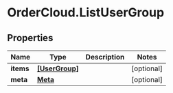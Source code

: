 # OrderCloud.ListUserGroup

## Properties
Name | Type | Description | Notes
------------ | ------------- | ------------- | -------------
**items** | [**[UserGroup]**](UserGroup.md) |  | [optional] 
**meta** | [**Meta**](Meta.md) |  | [optional] 



